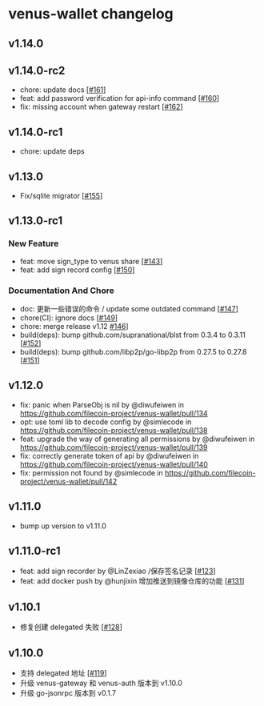 # venus-wallet changelog

## v1.14.0

## v1.14.0-rc2

* chore: update docs [[#161](https://github.com/filecoin-project/venus-wallet/pull/161)]
* feat: add password verification for api-info command [[#160](https://github.com/filecoin-project/venus-wallet/pull/160)]
* fix: missing account when gateway restart [[#162](https://github.com/filecoin-project/venus-wallet/pull/162)]

## v1.14.0-rc1

* chore: update deps

## v1.13.0

* Fix/sqlite migrator [[#155](https://github.com/filecoin-project/venus-wallet/pull/155)]

## v1.13.0-rc1

### New Feature
* feat: move sign_type to venus share [[#143](https://github.com/filecoin-project/venus-wallet/pull/143)]
* feat: add sign record config [[#150](https://github.com/filecoin-project/venus-wallet/pull/150)]

### Documentation And Chore
* doc: 更新一些错误的命令 / update some outdated command [[#147](https://github.com/filecoin-project/venus-wallet/pull/147)]
* chore(CI): ignore docs [[#149](https://github.com/filecoin-project/venus-wallet/pull/149)]
* chore: merge release v1.12 [#146](https://github.com/filecoin-project/venus-wallet/pull/146)]
* build(deps): bump github.com/supranational/blst from 0.3.4 to 0.3.11 [[#152](https://github.com/filecoin-project/venus-wallet/pull/152)]
* build(deps): bump github.com/libp2p/go-libp2p from 0.27.5 to 0.27.8 [[#151](https://github.com/filecoin-project/venus-wallet/pull/151)]

## v1.12.0

* fix: panic when ParseObj is nil by @diwufeiwen in https://github.com/filecoin-project/venus-wallet/pull/134
* opt: use toml lib to decode config by @simlecode in https://github.com/filecoin-project/venus-wallet/pull/138
* feat: upgrade the way of generating all permissions by @diwufeiwen in https://github.com/filecoin-project/venus-wallet/pull/139
* fix: correctly generate token of api by @diwufeiwen in https://github.com/filecoin-project/venus-wallet/pull/140
* fix: permission not found by @simlecode in https://github.com/filecoin-project/venus-wallet/pull/142

## v1.11.0

* bump up version to v1.11.0

## v1.11.0-rc1

* feat: add sign recorder by @LinZexiao /保存签名记录 [[#123](https://github.com/filecoin-project/venus-wallet/pull/123)]
* feat: add docker push by @hunjixin 增加推送到镜像仓库的功能 [[#131](https://github.com/filecoin-project/venus-wallet/pull/131)]

## v1.10.1

* 修复创建 delegated 失败 [[#128](https://github.com/filecoin-project/venus-wallet/pull/128)]

## v1.10.0

* 支持 delegated 地址 [[#119](https://github.com/filecoin-project/venus-wallet/pull/119)]
* 升级 venus-gateway 和 venus-auth 版本到 v1.10.0
* 升级 go-jsonrpc 版本到 v0.1.7
